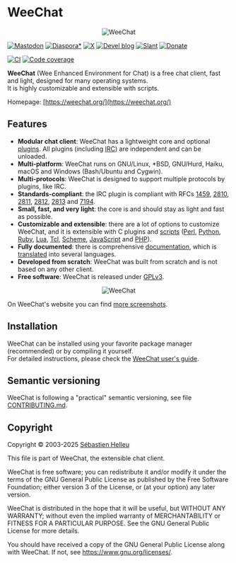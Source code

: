 # WeeChat

<p align="center">
  <img src="https://weechat.org/media/images/weechat_logo_large.png" alt="WeeChat" />
</p>

[![Mastodon](https://img.shields.io/badge/mastodon-follow-blue.svg)](https://hostux.social/@weechat)
[![Diaspora*](https://img.shields.io/badge/diaspora*-follow-blue.svg)](https://diasp.eu/u/weechat)
[![X](https://img.shields.io/badge/x-follow-blue.svg)](https://x.com/WeeChatClient)
[![Devel blog](https://img.shields.io/badge/devel%20blog-follow-blue.svg)](https://blog.weechat.org/)
[![Slant](https://img.shields.io/badge/slant-recommend-28acad.svg)](https://www.slant.co/topics/1323/~best-irc-clients-for-linux)
[![Donate](https://img.shields.io/badge/help-donate%20%E2%9D%A4-ff69b4.svg)](https://weechat.org/donate/)

[![CI](https://github.com/weechat/weechat/workflows/CI/badge.svg)](https://github.com/weechat/weechat/actions)
[![Code coverage](https://codecov.io/gh/weechat/weechat/branch/main/graph/badge.svg)](https://codecov.io/gh/weechat/weechat)

**WeeChat** (Wee Enhanced Environment for Chat) is a free chat client, fast and light, designed for many operating systems.\
It is highly customizable and extensible with scripts.

Homepage: [https://weechat.org/](https://weechat.org/)

## Features

- **Modular chat client**: WeeChat has a lightweight core and optional [plugins](https://weechat.org/doc/weechat/user/#plugins). All plugins (including [IRC](https://weechat.org/doc/weechat/user/#irc)) are independent and can be unloaded.
- **Multi-platform**: WeeChat runs on GNU/Linux, *BSD, GNU/Hurd, Haiku, macOS and Windows (Bash/Ubuntu and Cygwin).
- **Multi-protocols**: WeeChat is designed to support multiple protocols by plugins, like IRC.
- **Standards-compliant**: the IRC plugin is compliant with RFCs [1459](https://datatracker.ietf.org/doc/html/rfc1459), [2810](https://datatracker.ietf.org/doc/html/rfc2810), [2811](https://datatracker.ietf.org/doc/html/rfc2811), [2812](https://datatracker.ietf.org/doc/html/rfc2812), [2813](https://datatracker.ietf.org/doc/html/rfc2813) and [7194](https://datatracker.ietf.org/doc/html/rfc7194).
- **Small, fast, and very light**: the core is and should stay as light and fast as possible.
- **Customizable and extensible**: there are a lot of options to customize WeeChat, and it is extensible with C plugins and [scripts](https://weechat.org/scripts/) ([Perl](https://weechat.org/scripts/language/perl/), [Python](https://weechat.org/scripts/language/python/), [Ruby](https://weechat.org/scripts/language/ruby), [Lua](https://weechat.org/scripts/language/lua/), [Tcl](https://weechat.org/scripts/language/tcl/), [Scheme](https://weechat.org/scripts/language/guile/), [JavaScript](https://weechat.org/scripts/language/javascript/) and [PHP](https://weechat.org/scripts/language/php/)).
- **Fully documented**: there is comprehensive [documentation](https://weechat.org/doc/weechat/), which is [translated](https://weechat.org/doc/weechat/dev/#translations) into several languages.
- **Developed from scratch**: WeeChat was built from scratch and is not based on any other client.
- **Free software**: WeeChat is released under [GPLv3](https://www.gnu.org/licenses/gpl-3.0.html).

<p align="center">
  <img src="https://weechat.org/media/images/screenshots/weechat/medium/weechat_2013-04-27_phlux_shadow.png" alt="WeeChat" />
</p>

On WeeChat's website you can find [more screenshots](https://weechat.org/about/screenshots/).

## Installation

WeeChat can be installed using your favorite package manager (recommended) or by compiling it yourself.\
For detailed instructions, please check the [WeeChat user's guide](https://weechat.org/doc/weechat/user/#install).

## Semantic versioning

WeeChat is following a "practical" semantic versioning, see file [CONTRIBUTING.md](CONTRIBUTING.md#semantic-versioning).

## Copyright

Copyright © 2003-2025 [Sébastien Helleu](https://github.com/flashcode)

This file is part of WeeChat, the extensible chat client.

WeeChat is free software; you can redistribute it and/or modify
it under the terms of the GNU General Public License as published by
the Free Software Foundation; either version 3 of the License, or
(at your option) any later version.

WeeChat is distributed in the hope that it will be useful,
but WITHOUT ANY WARRANTY; without even the implied warranty of
MERCHANTABILITY or FITNESS FOR A PARTICULAR PURPOSE.  See the
GNU General Public License for more details.

You should have received a copy of the GNU General Public License
along with WeeChat.  If not, see <https://www.gnu.org/licenses/>.
